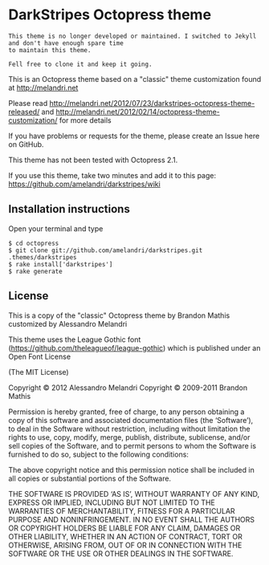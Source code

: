 # DarkStripes Octopress theme

```
This theme is no longer developed or maintained. I switched to Jekyll and don't have enough spare time 
to maintain this theme.

Fell free to clone it and keep it going.
```



This is an Octopress theme based on a "classic" theme customization found at http://melandri.net

Please read http://melandri.net/2012/07/23/darkstripes-octopress-theme-released/ and http://melandri.net/2012/02/14/octopress-theme-customization/ for more details

If you have problems or requests for the theme, please create an Issue here on GitHub. 

This theme has not been tested with Octopress 2.1.

If you use this theme, take two minutes and add it to this page: https://github.com/amelandri/darkstripes/wiki

## Installation instructions

Open your terminal and type

	$ cd octopress
	$ git clone git://github.com/amelandri/darkstripes.git .themes/darkstripes
	$ rake install['darkstripes']
	$ rake generate

## License

This is a copy of the "classic" Octopress theme by Brandon Mathis customized by Alessandro Melandri

This theme uses the League Gothic font (https://github.com/theleagueof/league-gothic) which is published under an Open Font License

(The MIT License)

Copyright © 2012 Alessandro Melandri
Copyright © 2009-2011 Brandon Mathis

Permission is hereby granted, free of charge, to any person obtaining a copy of this software and associated documentation files (the ‘Software’), to deal in the Software without restriction, including without limitation the rights to use, copy, modify, merge, publish, distribute, sublicense, and/or sell copies of the Software, and to permit persons to whom the Software is furnished to do so, subject to the following conditions:

The above copyright notice and this permission notice shall be included in all copies or substantial portions of the Software.

THE SOFTWARE IS PROVIDED ‘AS IS’, WITHOUT WARRANTY OF ANY KIND, EXPRESS OR IMPLIED, INCLUDING BUT NOT LIMITED TO THE WARRANTIES OF MERCHANTABILITY, FITNESS FOR A PARTICULAR PURPOSE AND NONINFRINGEMENT. IN NO EVENT SHALL THE AUTHORS OR COPYRIGHT HOLDERS BE LIABLE FOR ANY CLAIM, DAMAGES OR OTHER LIABILITY, WHETHER IN AN ACTION OF CONTRACT, TORT OR OTHERWISE, ARISING FROM, OUT OF OR IN CONNECTION WITH THE SOFTWARE OR THE USE OR OTHER DEALINGS IN THE SOFTWARE.

